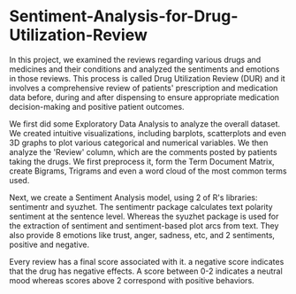 # Sentiment-Analysis-for-Drug-Utilization-Review

In this project, we examined the reviews regarding various drugs and medicines and their conditions and analyzed the sentiments and emotions in those reviews. This process is called Drug Utilization Review (DUR) and it involves a comprehensive review of patients' prescription and medication data before, during and after dispensing to ensure appropriate medication decision-making and positive patient outcomes.

We first did some Exploratory Data Analysis to analyze the overall dataset. We created intuitive visualizations, including barplots, scatterplots and even 3D graphs to plot various categorical and numerical variables. We then analyze the 'Review' column, which are the comments posted by patients taking the drugs. We first preprocess it, form the Term Document Matrix, create Bigrams, Trigrams and even a word cloud of the most common terms used. 

Next, we create a Sentiment Analysis model, using 2 of R's libraries: sentimentr and syuzhet. The sentimentr package calculates text polarity sentiment at the sentence level. Whereas the syuzhet package is used for the extraction of sentiment and sentiment-based plot arcs from text. They also provide 8 emotions like trust, anger, sadness, etc, and 2 sentiments, positive and negative.

Every review has a final score associated with it. a negative score indicates that the drug has negative effects. A score between 0-2 indicates a neutral mood whereas scores above 2 correspond with positive behaviors.

